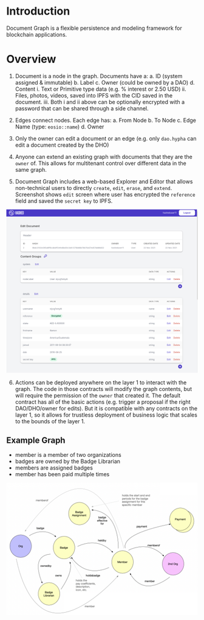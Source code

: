 # Introduction

Document Graph is a flexible persistence and modeling framework for blockchain applications.

# Overview

1. Document is a node in the graph. Documents have a:
    a. ID (system assigned & immutable)
    b. Label
    c. Owner (could be owned by a DAO)
    d. Content
        i. Text or Primitive type data (e.g. % interest or 2.50 USD)
        ii. Files, photos, videos, saved into IPFS with the CID saved in the document.
        iii.  Both i and ii above can be optionally encrypted with a password that can be shared through a side channel.

2. Edges connect nodes. Each edge has:
    a. From Node
    b. To Node
    c. Edge Name (type: `eosio::name`)
    d. Owner

3. Only the owner can edit a document or an edge (e.g. only `dao.hypha` can edit a document created by the DHO)

4. Anyone can extend an existing graph with documents that they are the `owner` of. This allows for multitenant control over different data in the same graph. 

5. Document Graph includes a web-based Explorer and Editor that allows non-technical users to directly `create`, `edit`, `erase`, and `extend`. Screenshot shows `edit` screen where user has encrypted the `reference` field and saved the `secret key` to IPFS. 

![Document Graph Explorer](dge1.png)

6. Actions can be deployed anywhere on the layer 1 to interact with the graph. The code in those contracts will modify the graph contents, but will require the permission of the `owner` that created it. The default contract has all of the basic actions (e.g. trigger a proposal if the right DAO/DHO/owner for edits). But it is compatible with any contracts on the layer 1, so it allows for trustless deployment of business logic that scales to the bounds of the layer 1. 


## Example Graph
- member is a member of two organizations
- badges are owned by the Badge Librarian
- members are assigned badges
- member has been paid multiple times

![Example Graph](graph-example.png)
